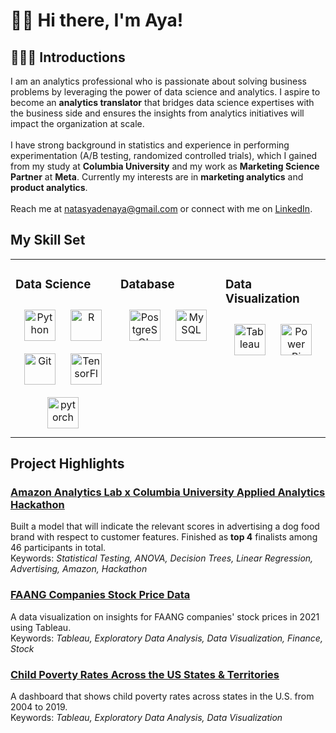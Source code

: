 

# 👋🏼 Hi there, I'm Aya!  
  

## 👩🏻‍💻 Introductions  
I am an analytics professional who is passionate about solving business problems by leveraging the power of data science and analytics. I aspire to become an **analytics translator** that bridges data science expertises with the business side and ensures the insights from analytics initiatives will impact the organization at scale.<br><br>
I have strong background in statistics and experience in performing experimentation (A/B testing, randomized controlled trials), which I gained from my study at **Columbia University** and my work as **Marketing Science Partner** at **Meta**. Currently my interests are in **marketing analytics** and **product analytics**.<br><br>
Reach me at [natasyadenaya@gmail.com](mailto:natasyadenaya@gmail.com) or connect with me on [LinkedIn](https://www.linkedin.com/in/natasyadenaya/).  


## My Skill Set  
<table><tr><td valign="top" width="33%">



### Data Science  
<div align="center">  
<a href="https://www.python.org/" target="_blank"><img style="margin: 10px" src="https://profilinator.rishav.dev/skills-assets/python-original.svg" alt="Python" height="50" /></a>  
<a href="https://www.r-project.org/" target="_blank"><img style="margin: 10px" src="https://profilinator.rishav.dev/skills-assets/r.svg" alt="R" height="50" /></a>  
<a href="https://github.com/" target="_blank"><img style="margin: 10px" src="https://profilinator.rishav.dev/skills-assets/git-scm-icon.svg" alt="Git" height="50" /></a>  
<a href="https://www.tensorflow.org/" target="_blank"><img style="margin: 10px" src="https://profilinator.rishav.dev/skills-assets/tensorflow-icon.svg" alt="TensorFlow" height="50" /></a>  
<a href="https://pytorch.org/" target="_blank"><img style="margin: 10px" src="https://profilinator.rishav.dev/skills-assets/pytorch-icon.svg" alt="pytorch" height="50" /></a>  
</div>

</td><td valign="top" width="33%">



### Database  
<div align="center">  
<a href="https://www.postgresql.org/" target="_blank"><img style="margin: 10px" src="https://profilinator.rishav.dev/skills-assets/postgresql-original-wordmark.svg" alt="PostgreSQL" height="50" /></a>  
<a href="https://www.mysql.com/" target="_blank"><img style="margin: 10px" src="https://profilinator.rishav.dev/skills-assets/mysql-original-wordmark.svg" alt="MySQL" height="50" /></a>  
</div>

</td><td valign="top" width="33%">



### Data Visualization  
<div align="center">  
<a href="https://www.tableau.com/" target="_blank"><img style="margin: 10px" src="https://profilinator.rishav.dev/skills-assets/tableau.svg" alt="Tableau" height="50" /></a>  
<a href="https://powerbi.microsoft.com/en-us/" target="_blank"><img style="margin: 10px" src="https://profilinator.rishav.dev/skills-assets/powerbi.png" alt="Power Bi" height="50" /></a>  
</div>

</td></tr></table>   


## Project Highlights
### [Amazon Analytics Lab x Columbia University Applied Analytics Hackathon](https://drive.google.com/file/d/1s7J117RgzEVS0S_J0dJql1XLGPEUO6BT/view?usp=share_link)
Built a model that will indicate the relevant scores in advertising a dog food brand with respect to customer features. Finished as **top 4** finalists among 46 participants in total.<br>
Keywords: *Statistical Testing, ANOVA, Decision Trees, Linear Regression, Advertising, Amazon, Hackathon*

### [FAANG Companies Stock Price Data](https://public.tableau.com/views/FAANGCompaniesStockPriceData/SummaryInsights?:language=en-US&publish=yes&:display_count=n&:origin=viz_share_link)
A data visualization on insights for FAANG companies' stock prices in 2021 using Tableau.<br>
Keywords: *Tableau, Exploratory Data Analysis, Data Visualization, Finance, Stock*

### [Child Poverty Rates Across the US States & Territories](https://public.tableau.com/shared/35656BQYR?:display_count=n&:origin=viz_share_link)
A dashboard that shows child poverty rates across states in the U.S. from 2004 to 2019.<br>
Keywords: *Tableau, Exploratory Data Analysis, Data Visualization*
<br/>  

